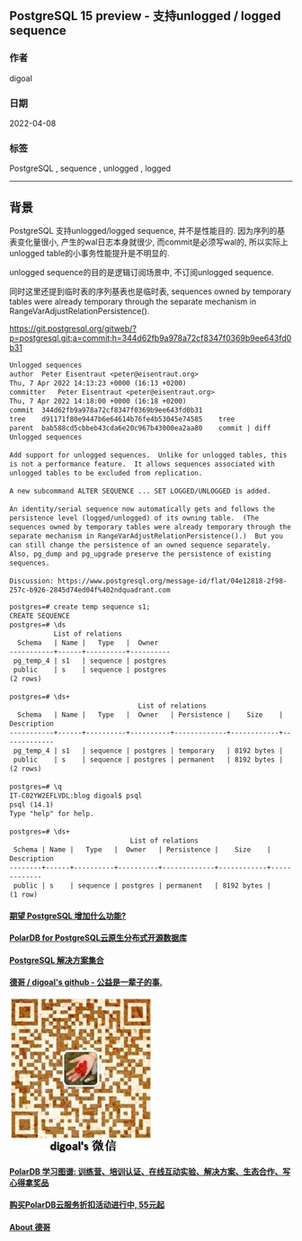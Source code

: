 ## PostgreSQL 15 preview - 支持unlogged / logged sequence     
                                            
### 作者                                                    
digoal                                                    
                                                    
### 日期                                                    
2022-04-08                                                   
                                                    
### 标签                                                    
PostgreSQL , sequence , unlogged , logged          
                                                    
----                                                    
                                                    
## 背景         
PostgreSQL 支持unlogged/logged sequence, 并不是性能目的. 因为序列的基表变化量很小, 产生的wal日志本身就很少, 而commit是必须写wal的, 所以实际上unlogged table的小事务性能提升是不明显的.    
    
unlogged sequence的目的是逻辑订阅场景中, 不订阅unlogged sequence.     
    
同时这里还提到临时表的序列基表也是临时表, sequences owned by temporary tables were already temporary through the separate mechanism in RangeVarAdjustRelationPersistence().     
    
https://git.postgresql.org/gitweb/?p=postgresql.git;a=commit;h=344d62fb9a978a72cf8347f0369b9ee643fd0b31          
    
```    
Unlogged sequences    
author	Peter Eisentraut <peter@eisentraut.org>	    
Thu, 7 Apr 2022 14:13:23 +0000 (16:13 +0200)    
committer	Peter Eisentraut <peter@eisentraut.org>	    
Thu, 7 Apr 2022 14:18:00 +0000 (16:18 +0200)    
commit	344d62fb9a978a72cf8347f0369b9ee643fd0b31    
tree	d91171f80e9447b6e64614b76fe4b53045e74585	tree    
parent	bab588cd5cbbeb43cda6e20c967b43000ea2aa80	commit | diff    
Unlogged sequences    
    
Add support for unlogged sequences.  Unlike for unlogged tables, this    
is not a performance feature.  It allows sequences associated with    
unlogged tables to be excluded from replication.    
    
A new subcommand ALTER SEQUENCE ... SET LOGGED/UNLOGGED is added.    
    
An identity/serial sequence now automatically gets and follows the    
persistence level (logged/unlogged) of its owning table.  (The    
sequences owned by temporary tables were already temporary through the    
separate mechanism in RangeVarAdjustRelationPersistence().)  But you    
can still change the persistence of an owned sequence separately.    
Also, pg_dump and pg_upgrade preserve the persistence of existing    
sequences.    
    
Discussion: https://www.postgresql.org/message-id/flat/04e12818-2f98-257c-b926-2845d74ed04f%402ndquadrant.com    
```    
  
```  
postgres=# create temp sequence s1;                                                                                                                                                                       CREATE SEQUENCE  
postgres=# \ds  
           List of relations  
  Schema   | Name |   Type   |  Owner     
-----------+------+----------+----------  
 pg_temp_4 | s1   | sequence | postgres  
 public    | s    | sequence | postgres  
(2 rows)  
  
postgres=# \ds+  
                                List of relations  
  Schema   | Name |   Type   |  Owner   | Persistence |    Size    | Description   
-----------+------+----------+----------+-------------+------------+-------------  
 pg_temp_4 | s1   | sequence | postgres | temporary   | 8192 bytes |   
 public    | s    | sequence | postgres | permanent   | 8192 bytes |   
(2 rows)  
  
postgres=# \q  
IT-C02YW2EFLVDL:blog digoal$ psql  
psql (14.1)  
Type "help" for help.  
  
postgres=# \ds+  
                              List of relations  
 Schema | Name |   Type   |  Owner   | Persistence |    Size    | Description   
--------+------+----------+----------+-------------+------------+-------------  
 public | s    | sequence | postgres | permanent   | 8192 bytes |   
(1 row)  
```  
        
  
#### [期望 PostgreSQL 增加什么功能?](https://github.com/digoal/blog/issues/76 "269ac3d1c492e938c0191101c7238216")
  
  
#### [PolarDB for PostgreSQL云原生分布式开源数据库](https://github.com/ApsaraDB/PolarDB-for-PostgreSQL "57258f76c37864c6e6d23383d05714ea")
  
  
#### [PostgreSQL 解决方案集合](https://yq.aliyun.com/topic/118 "40cff096e9ed7122c512b35d8561d9c8")
  
  
#### [德哥 / digoal's github - 公益是一辈子的事.](https://github.com/digoal/blog/blob/master/README.md "22709685feb7cab07d30f30387f0a9ae")
  
  
![digoal's wechat](../pic/digoal_weixin.jpg "f7ad92eeba24523fd47a6e1a0e691b59")
  
  
#### [PolarDB 学习图谱: 训练营、培训认证、在线互动实验、解决方案、生态合作、写心得拿奖品](https://www.aliyun.com/database/openpolardb/activity "8642f60e04ed0c814bf9cb9677976bd4")
  
  
#### [购买PolarDB云服务折扣活动进行中, 55元起](https://www.aliyun.com/activity/new/polardb-yunparter?userCode=bsb3t4al "e0495c413bedacabb75ff1e880be465a")
  
  
#### [About 德哥](https://github.com/digoal/blog/blob/master/me/readme.md "a37735981e7704886ffd590565582dd0")
  
